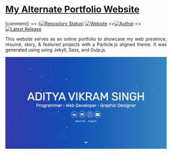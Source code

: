 # <a href="https://people.umass.edu/avsingh" target="_blank">My Alternate Portfolio Website</a>

[comment]: <> ([![Repository Status](https://img.shields.io/badge/Repository%20Status-Maintained-dark%20green.svg)](https://github.com/AVS1508/My-Alternate-Portfolio-Website/))
[![Website](https://img.shields.io/badge/Website%20Status-Online-green)](https://paulagiovanna.github.io/)
<>[![Author](https://img.shields.io/badge/Author-Aditya%20Vikram%20Singh-blue.svg)](https://www.linkedin.com/in/AVS1508/)
<>[![Latest Release](https://img.shields.io/badge/Latest%20Release-12%20August%202020-yellow.svg)](https://github.com/AVS1508/My-Alternate-Portfolio-Website/commit/master)

 <p align="justify">This website serves as an online portfolio to showcase my web presence, résumé, story, & featured projects with a Particle.js aligned theme. It was generated using using Jekyll, Sass, and Gulp.js.</p>

![My Alternate Portfolio Website](https://raw.githubusercontent.com/AVS1508/My-Alternate-Portfolio-Website/master/My-Alternate-Portfolio-Website.jpg)
